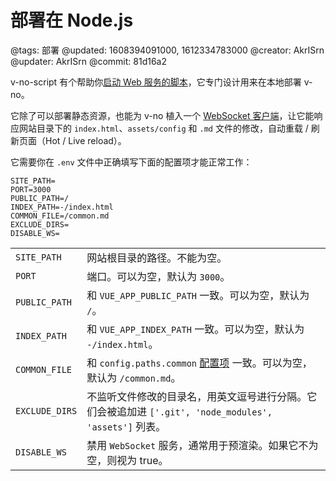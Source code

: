 # 部署在 Node.js

@tags: 部署
@updated: 1608394091000, 1612334783000
@creator: AkrISrn
@updater: AkrISrn
@commit: 81d16a2

v-no-script 有个帮助你[启动 Web 服务的脚本](https://github.com/akrisrn/v-no-script/blob/master/src/web-server.ts)，它专门设计用来在本地部署 v-no。

它除了可以部署静态资源，也能为 v-no 植入一个 [WebSocket 客户端](https://github.com/akrisrn/v-no-script/blob/master/src/ws-client.ts)，让它能响应网站目录下的 `index.html`、`assets/config` 和 `.md` 文件的修改，自动重载 / 刷新页面（Hot / Live reload）。

它需要你在 `.env` 文件中正确填写下面的配置项才能正常工作：

```shell
SITE_PATH=
PORT=3000
PUBLIC_PATH=/
INDEX_PATH=-/index.html
COMMON_FILE=/common.md
EXCLUDE_DIRS=
DISABLE_WS=
```

| | |
| - | - |
| `SITE_PATH` | 网站根目录的路径。不能为空。 |
| `PORT` | 端口。可以为空，默认为 `3000`。 |
| `PUBLIC_PATH` | 和 `VUE_APP_PUBLIC_PATH` [](/zh/docs/env-vars.md "#")一致。可以为空，默认为 `/`。 |
| `INDEX_PATH` | 和 `VUE_APP_INDEX_PATH` [](/zh/docs/env-vars.md "#")一致。可以为空，默认为 `-/index.html`。 |
| `COMMON_FILE` | 和 `config.paths.common` [配置项](/zh/docs/conf-paths.md "#") 一致。可以为空，默认为 `/common.md`。 |
| `EXCLUDE_DIRS` | 不监听文件修改的目录名，用英文逗号进行分隔。它们会被追加进 `['.git', 'node_modules', 'assets']` 列表。 |
| `DISABLE_WS` | 禁用 `WebSocket` 服务，通常用于预渲染。如果它不为空，则视为 true。 |
